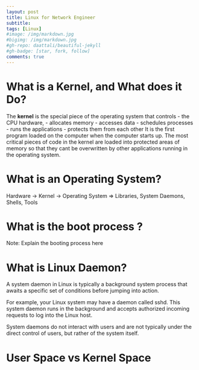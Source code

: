 ```yaml
---
layout: post
title: Linux for Network Engineer
subtitle: 
tags: [Linux]
#image: /img/markdown.jpg
#bigimg: /img/markdown.jpg
#gh-repo: daattali/beautiful-jekyll
#gh-badge: [star, fork, follow]
comments: true
---
```


# What is a Kernel, and What does it Do?

The **kernel** is the special piece of the operating system that controls 
    - the CPU hardware, 
    - allocates memory 
    - accesses data
    - schedules processes 
    - runs the applications
    - protects them from each other
It is the first program loaded on the computer when the computer starts up. The most critical pieces of code in the kernel are loaded into protected areas of memory so that they cant be overwritten by other applications running in the operating system.

# What is an Operating System?

Hardware -> Kernel -> Operating System => Libraries, System Daemons, Shells, Tools
# What is the boot process ?
Note: Explain the booting process here

# What is Linux Daemon?
A system daemon in Linux is typically a background system process that awaits a specific set of conditions before jumping into action.

For example, your Linux system may have a daemon called sshd. This system daemon runs in the background and accepts authorized incoming requests to log into the Linux host.

System daemons do not interact with users and are not typically under the direct control of users, but rather of the system itself. 

# User Space vs Kernel Space 



